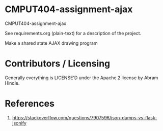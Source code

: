 # CMPUT404-assignment-ajax

CMPUT404-assignment-ajax

See requirements.org (plain-text) for a description of the project.

Make a shared state AJAX drawing program

# Contributors / Licensing

Generally everything is LICENSE'D under the Apache 2 license by Abram Hindle.

# References

1. https://stackoverflow.com/questions/7907596/json-dumps-vs-flask-jsonify
